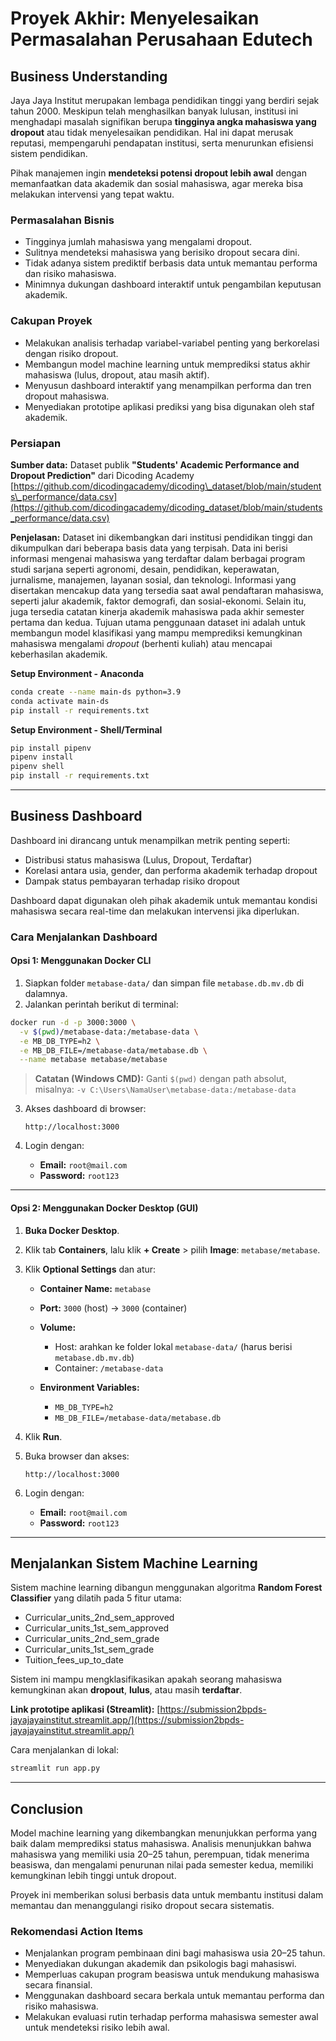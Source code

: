 # Proyek Akhir: Menyelesaikan Permasalahan Perusahaan Edutech

## Business Understanding

Jaya Jaya Institut merupakan lembaga pendidikan tinggi yang berdiri sejak tahun 2000. Meskipun telah menghasilkan banyak lulusan, institusi ini menghadapi masalah signifikan berupa **tingginya angka mahasiswa yang dropout** atau tidak menyelesaikan pendidikan. Hal ini dapat merusak reputasi, mempengaruhi pendapatan institusi, serta menurunkan efisiensi sistem pendidikan.

Pihak manajemen ingin **mendeteksi potensi dropout lebih awal** dengan memanfaatkan data akademik dan sosial mahasiswa, agar mereka bisa melakukan intervensi yang tepat waktu.

### Permasalahan Bisnis

* Tingginya jumlah mahasiswa yang mengalami dropout.
* Sulitnya mendeteksi mahasiswa yang berisiko dropout secara dini.
* Tidak adanya sistem prediktif berbasis data untuk memantau performa dan risiko mahasiswa.
* Minimnya dukungan dashboard interaktif untuk pengambilan keputusan akademik.

### Cakupan Proyek

* Melakukan analisis terhadap variabel-variabel penting yang berkorelasi dengan risiko dropout.
* Membangun model machine learning untuk memprediksi status akhir mahasiswa (lulus, dropout, atau masih aktif).
* Menyusun dashboard interaktif yang menampilkan performa dan tren dropout mahasiswa.
* Menyediakan prototipe aplikasi prediksi yang bisa digunakan oleh staf akademik.

### Persiapan

**Sumber data:**
Dataset publik **"Students' Academic Performance and Dropout Prediction"** dari Dicoding Academy
[https://github.com/dicodingacademy/dicoding\_dataset/blob/main/students\_performance/data.csv](https://github.com/dicodingacademy/dicoding_dataset/blob/main/students_performance/data.csv)

**Penjelasan:**
Dataset ini dikembangkan dari institusi pendidikan tinggi dan dikumpulkan dari beberapa basis data yang terpisah. Data ini berisi informasi mengenai mahasiswa yang terdaftar dalam berbagai program studi sarjana seperti agronomi, desain, pendidikan, keperawatan, jurnalisme, manajemen, layanan sosial, dan teknologi.
Informasi yang disertakan mencakup data yang tersedia saat awal pendaftaran mahasiswa, seperti jalur akademik, faktor demografi, dan sosial-ekonomi. Selain itu, juga tersedia catatan kinerja akademik mahasiswa pada akhir semester pertama dan kedua.
Tujuan utama penggunaan dataset ini adalah untuk membangun model klasifikasi yang mampu memprediksi kemungkinan mahasiswa mengalami *dropout* (berhenti kuliah) atau mencapai keberhasilan akademik.

**Setup Environment - Anaconda**
```bash
conda create --name main-ds python=3.9
conda activate main-ds
pip install -r requirements.txt
```

**Setup Environment - Shell/Terminal**
```bash
pip install pipenv
pipenv install
pipenv shell
pip install -r requirements.txt
```

---

## Business Dashboard

Dashboard ini dirancang untuk menampilkan metrik penting seperti:

* Distribusi status mahasiswa (Lulus, Dropout, Terdaftar)
* Korelasi antara usia, gender, dan performa akademik terhadap dropout
* Dampak status pembayaran terhadap risiko dropout

Dashboard dapat digunakan oleh pihak akademik untuk memantau kondisi mahasiswa secara real-time dan melakukan intervensi jika diperlukan.


### Cara Menjalankan Dashboard

#### **Opsi 1: Menggunakan Docker CLI**

1. Siapkan folder `metabase-data/` dan simpan file `metabase.db.mv.db` di dalamnya.
2. Jalankan perintah berikut di terminal:

```bash
docker run -d -p 3000:3000 \
  -v $(pwd)/metabase-data:/metabase-data \
  -e MB_DB_TYPE=h2 \
  -e MB_DB_FILE=/metabase-data/metabase.db \
  --name metabase metabase/metabase
```

> **Catatan (Windows CMD):** Ganti `$(pwd)` dengan path absolut, misalnya:
> `-v C:\Users\NamaUser\metabase-data:/metabase-data`

3. Akses dashboard di browser:
   ```
   http://localhost:3000
   ```

4. Login dengan:

   * **Email:** `root@mail.com`
   * **Password:** `root123`

---

#### **Opsi 2: Menggunakan Docker Desktop (GUI)**

1. **Buka Docker Desktop**.

2. Klik tab **Containers**, lalu klik **+ Create** > pilih **Image**: `metabase/metabase`.

3. Klik **Optional Settings** dan atur:

   * **Container Name:** `metabase`
   * **Port:** `3000` (host) → `3000` (container)
   * **Volume:**

     * Host: arahkan ke folder lokal `metabase-data/` (harus berisi `metabase.db.mv.db`)
     * Container: `/metabase-data`
   * **Environment Variables:**

     * `MB_DB_TYPE=h2`
     * `MB_DB_FILE=/metabase-data/metabase.db`

4. Klik **Run**.

5. Buka browser dan akses:
   ```
   http://localhost:3000
   ```

6. Login dengan:

   * **Email:** `root@mail.com`
   * **Password:** `root123`

---

## Menjalankan Sistem Machine Learning

Sistem machine learning dibangun menggunakan algoritma **Random Forest Classifier** yang dilatih pada 5 fitur utama:

* Curricular\_units\_2nd\_sem\_approved
* Curricular\_units\_1st\_sem\_approved
* Curricular\_units\_2nd\_sem\_grade
* Curricular\_units\_1st\_sem\_grade
* Tuition\_fees\_up\_to\_date

Sistem ini mampu mengklasifikasikan apakah seorang mahasiswa kemungkinan akan **dropout**, **lulus**, atau masih **terdaftar**.

**Link prototipe aplikasi (Streamlit):**
[https://submission2bpds-jayajayainstitut.streamlit.app/](https://submission2bpds-jayajayainstitut.streamlit.app/)

Cara menjalankan di lokal:

```bash
streamlit run app.py
```

---

## Conclusion

Model machine learning yang dikembangkan menunjukkan performa yang baik dalam memprediksi status mahasiswa. Analisis menunjukkan bahwa mahasiswa yang memiliki usia 20–25 tahun, perempuan, tidak menerima beasiswa, dan mengalami penurunan nilai pada semester kedua, memiliki kemungkinan lebih tinggi untuk dropout.

Proyek ini memberikan solusi berbasis data untuk membantu institusi dalam memantau dan menanggulangi risiko dropout secara sistematis.

### Rekomendasi Action Items

* Menjalankan program pembinaan dini bagi mahasiswa usia 20–25 tahun.
* Menyediakan dukungan akademik dan psikologis bagi mahasiswi.
* Memperluas cakupan program beasiswa untuk mendukung mahasiswa secara finansial.
* Menggunakan dashboard secara berkala untuk memantau performa dan risiko mahasiswa.
* Melakukan evaluasi rutin terhadap performa mahasiswa semester awal untuk mendeteksi risiko lebih awal.
